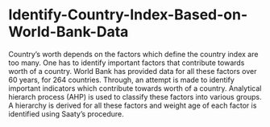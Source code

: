 # Identify-Country-Index-Based-on-World-Bank-Data
Country’s worth depends on the factors which define the country index are too many. One has to identify important factors that contribute towards worth of a country. World Bank has provided data for all these factors over 60 years, for 264 countries. Through, an attempt is made to identify important indicators which contribute towards worth of a country. Analytical hierarch process (AHP) is used to classify these factors into various groups. A hierarchy is derived for all these factors and weight age of each factor is identified using Saaty’s procedure. 

